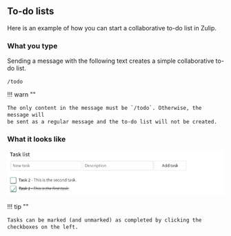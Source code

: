 ## To-do lists

Here is an example of how you can start a collaborative to-do list in Zulip.

### What you type

Sending a message with the following text creates a simple collaborative to-do
list.

```
/todo
```

!!! warn ""

    The only content in the message must be `/todo`. Otherwise, the message will
    be sent as a regular message and the to-do list will not be created.

### What it looks like

![Markdown todo-lists](/static/images/help/markdown-todo.png)

!!! tip ""

    Tasks can be marked (and unmarked) as completed by clicking the
    checkboxes on the left.
